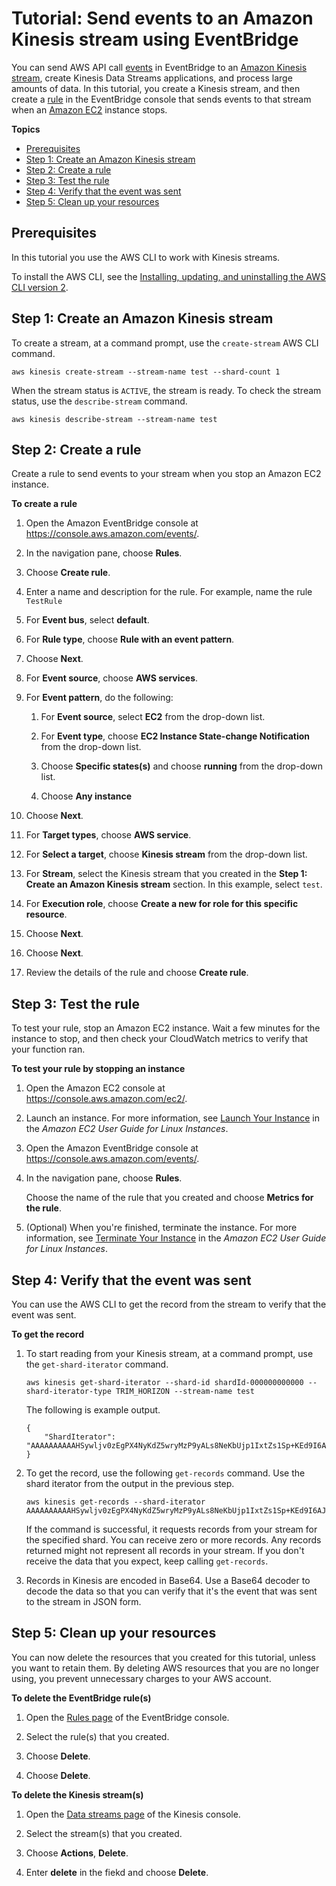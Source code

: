 # Tutorial: Send events to an Amazon Kinesis stream using EventBridge<a name="eb-relay-events-kinesis-stream"></a>

You can send AWS API call [events](eb-events.md) in EventBridge to an [Amazon Kinesis stream](https://docs.aws.amazon.com/streams/latest/dev/introduction.html), create Kinesis Data Streams applications, and process large amounts of data\. In this tutorial, you create a Kinesis stream, and then create a [rule](eb-rules.md) in the EventBridge console that sends events to that stream when an [Amazon EC2](https://docs.aws.amazon.com/AWSEC2/latest/UserGuide/concepts.html) instance stops\.

**Topics**
+ [Prerequisites](#eb-stream-prerequisite)
+ [Step 1: Create an Amazon Kinesis stream](#eb-stream-create-stream)
+ [Step 2: Create a rule](#eb-stream-create-rule)
+ [Step 3: Test the rule](#eb-stream-test-rule)
+ [Step 4: Verify that the event was sent](#eb-stream-verify-event)
+ [Step 5: Clean up your resources](#cleanup)

## Prerequisites<a name="eb-stream-prerequisite"></a>

In this tutorial you use the AWS CLI to work with Kinesis streams\.

To install the AWS CLI, see the [Installing, updating, and uninstalling the AWS CLI version 2](https://docs.aws.amazon.com/cli/latest/userguide/install-cliv2.html)\.

## Step 1: Create an Amazon Kinesis stream<a name="eb-stream-create-stream"></a>

To create a stream, at a command prompt, use the `create-stream`  AWS CLI command\.

```
aws kinesis create-stream --stream-name test --shard-count 1
```

When the stream status is `ACTIVE`, the stream is ready\. To check the stream status, use the `describe-stream`  command\.

```
aws kinesis describe-stream --stream-name test
```

## Step 2: Create a rule<a name="eb-stream-create-rule"></a>

Create a rule to send events to your stream when you stop an Amazon EC2 instance\.

**To create a rule**

1. Open the Amazon EventBridge console at [https://console\.aws\.amazon\.com/events/](https://console.aws.amazon.com/events/)\.

1. In the navigation pane, choose **Rules**\.

1. Choose **Create rule**\.

1. Enter a name and description for the rule\. For example, name the rule `TestRule`

1. For **Event bus**, select **default**\.

1. For **Rule type**, choose **Rule with an event pattern**\.

1. Choose **Next**\.

1. For **Event source**, choose **AWS services**\.

1. For **Event pattern**, do the following:

   1. For **Event source**, select **EC2** from the drop\-down list\.

   1. For **Event type**, choose **EC2 Instance State\-change Notification** from the drop\-down list\.

   1. Choose **Specific states\(s\)** and choose **running** from the drop\-down list\.

   1. Choose **Any instance**

1. Choose **Next**\.

1. For **Target types**, choose **AWS service**\.

1. For **Select a target**, choose **Kinesis stream** from the drop\-down list\.

1. For **Stream**, select the Kinesis stream that you created in the **Step 1: Create an Amazon Kinesis stream** section\. In this example, select `test`\.

1. For **Execution role**, choose **Create a new for role for this specific resource**\.

1. Choose **Next**\.

1. Choose **Next**\.

1. Review the details of the rule and choose **Create rule**\.

## Step 3: Test the rule<a name="eb-stream-test-rule"></a>

To test your rule, stop an Amazon EC2 instance\. Wait a few minutes for the instance to stop, and then check your CloudWatch metrics to verify that your function ran\.

**To test your rule by stopping an instance**

1. Open the Amazon EC2 console at [https://console\.aws\.amazon\.com/ec2/](https://console.aws.amazon.com/ec2/)\.

1. Launch an instance\. For more information, see [Launch Your Instance](https://docs.aws.amazon.com/AWSEC2/latest/UserGuide/LaunchingAndUsingInstances.html) in the *Amazon EC2 User Guide for Linux Instances*\.

1. Open the Amazon EventBridge console at [https://console\.aws\.amazon\.com/events/](https://console.aws.amazon.com/events/)\.

1. In the navigation pane, choose **Rules**\.

   Choose the name of the rule that you created and choose **Metrics for the rule**\.

1. \(Optional\) When you're finished, terminate the instance\. For more information, see [Terminate Your Instance](https://docs.aws.amazon.com/AWSEC2/latest/UserGuide/terminating-instances.html) in the *Amazon EC2 User Guide for Linux Instances*\.

## Step 4: Verify that the event was sent<a name="eb-stream-verify-event"></a>

You can use the AWS CLI to get the record from the stream to verify that the event was sent\.

**To get the record**

1. To start reading from your Kinesis stream, at a command prompt, use the `get-shard-iterator`  command\.

   ```
   aws kinesis get-shard-iterator --shard-id shardId-000000000000 --shard-iterator-type TRIM_HORIZON --stream-name test
   ```

   The following is example output\.

   ```
   {
       "ShardIterator": "AAAAAAAAAAHSywljv0zEgPX4NyKdZ5wryMzP9yALs8NeKbUjp1IxtZs1Sp+KEd9I6AJ9ZG4lNR1EMi+9Md/nHvtLyxpfhEzYvkTZ4D9DQVz/mBYWRO6OTZRKnW9gd+efGN2aHFdkH1rJl4BL9Wyrk+ghYG22D2T1Da2EyNSH1+LAbK33gQweTJADBdyMwlo5r6PqcP2dzhg="
   }
   ```

1. To get the record, use the following `get-records` command\. Use the shard iterator from the output in the previous step\.

   ```
   aws kinesis get-records --shard-iterator AAAAAAAAAAHSywljv0zEgPX4NyKdZ5wryMzP9yALs8NeKbUjp1IxtZs1Sp+KEd9I6AJ9ZG4lNR1EMi+9Md/nHvtLyxpfhEzYvkTZ4D9DQVz/mBYWRO6OTZRKnW9gd+efGN2aHFdkH1rJl4BL9Wyrk+ghYG22D2T1Da2EyNSH1+LAbK33gQweTJADBdyMwlo5r6PqcP2dzhg=
   ```

   If the command is successful, it requests records from your stream for the specified shard\. You can receive zero or more records\. Any records returned might not represent all records in your stream\. If you don't receive the data that you expect, keep calling `get-records`\. 

1. Records in Kinesis are encoded in Base64\. Use a Base64 decoder to decode the data so that you can verify that it's the event that was sent to the stream in JSON form\.

## Step 5: Clean up your resources<a name="cleanup"></a>

You can now delete the resources that you created for this tutorial, unless you want to retain them\. By deleting AWS resources that you are no longer using, you prevent unnecessary charges to your AWS account\.

**To delete the EventBridge rule\(s\)**

1. Open the [Rules page](https://console.aws.amazon.com/events/home#/rules) of the EventBridge console\.

1. Select the rule\(s\) that you created\.

1. Choose **Delete**\.

1. Choose **Delete**\.

**To delete the Kinesis stream\(s\)**

1. Open the [Data streams page](https://console.aws.amazon.com/kinesis/home#/streams/list) of the Kinesis console\.

1. Select the stream\(s\) that you created\.

1. Choose **Actions**, **Delete**\.

1. Enter **delete** in the fiekd and choose **Delete**\.